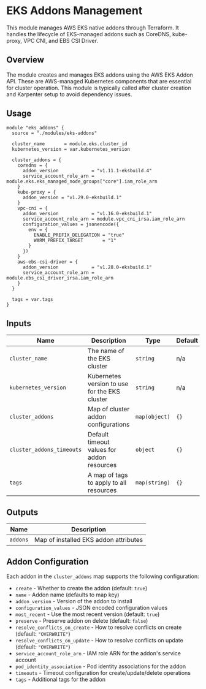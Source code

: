 # EKS Addons Management

This module manages AWS EKS native addons through Terraform. It handles the lifecycle of EKS-managed addons such as CoreDNS, kube-proxy, VPC CNI, and EBS CSI Driver.

## Overview

The module creates and manages EKS addons using the AWS EKS Addon API. These are AWS-managed Kubernetes components that are essential for cluster operation. This module is typically called after cluster creation and Karpenter setup to avoid dependency issues.

## Usage

```hcl
module "eks_addons" {
  source = "./modules/eks-addons"

  cluster_name       = module.eks.cluster_id
  kubernetes_version = var.kubernetes_version

  cluster_addons = {
    coredns = {
      addon_version            = "v1.11.1-eksbuild.4"
      service_account_role_arn = module.eks.eks_managed_node_groups["core"].iam_role_arn
    }
    kube-proxy = {
      addon_version = "v1.29.0-eksbuild.1"
    }
    vpc-cni = {
      addon_version            = "v1.16.0-eksbuild.1"
      service_account_role_arn = module.vpc_cni_irsa.iam_role_arn
      configuration_values = jsonencode({
        env = {
          ENABLE_PREFIX_DELEGATION = "true"
          WARM_PREFIX_TARGET       = "1"
        }
      })
    }
    aws-ebs-csi-driver = {
      addon_version            = "v1.28.0-eksbuild.1"
      service_account_role_arn = module.ebs_csi_driver_irsa.iam_role_arn
    }
  }

  tags = var.tags
}
```

## Inputs

| Name | Description | Type | Default | Required |
|------|-------------|------|---------|----------|
| `cluster_name` | The name of the EKS cluster | `string` | n/a | yes |
| `kubernetes_version` | Kubernetes version to use for the EKS cluster | `string` | n/a | yes |
| `cluster_addons` | Map of cluster addon configurations | `map(object)` | `{}` | no |
| `cluster_addons_timeouts` | Default timeout values for addon resources | `object` | `{}` | no |
| `tags` | A map of tags to apply to all resources | `map(string)` | `{}` | no |

## Outputs

| Name | Description |
|------|-------------|
| `addons` | Map of installed EKS addon attributes |

## Addon Configuration

Each addon in the `cluster_addons` map supports the following configuration:

- `create` - Whether to create the addon (default: `true`)
- `name` - Addon name (defaults to map key)
- `addon_version` - Version of the addon to install
- `configuration_values` - JSON encoded configuration values
- `most_recent` - Use the most recent version (default: `true`)
- `preserve` - Preserve addon on delete (default: `false`)
- `resolve_conflicts_on_create` - How to resolve conflicts on create (default: `"OVERWRITE"`)
- `resolve_conflicts_on_update` - How to resolve conflicts on update (default: `"OVERWRITE"`)
- `service_account_role_arn` - IAM role ARN for the addon's service account
- `pod_identity_association` - Pod identity associations for the addon
- `timeouts` - Timeout configuration for create/update/delete operations
- `tags` - Additional tags for the addon
